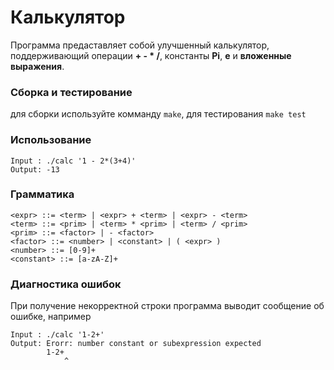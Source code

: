 # Калькулятор
Программа предаставляет собой улучшенный калькулятор,
поддерживающий операции **+ - * /**, константы **Pi**, **e** и **вложенные выражения**.
### Сборка и тестирование
для сборки используйте комманду ```make```, для тестирования ```make test```
### Использование
```
Input : ./calc '1 - 2*(3+4)'
Output: -13
```
### Грамматика
```
<expr> ::= <term> | <expr> + <term> | <expr> - <term>
<term> ::= <prim> | <term> * <prim> | <term> / <prim>
<prim> ::= <factor> | - <factor>
<factor> ::= <number> | <constant> | ( <expr> )
<number> ::= [0-9]+
<constant> ::= [a-zA-Z]+
```
### Диагностика ошибок
При получение некорректной строки программа выводит сообщение об ошибке, например
```
Input : ./calc '1-2+'
Output: Erorr: number constant or subexpression expected
        1-2+
            ^
```
